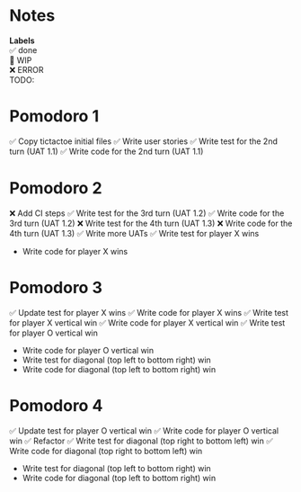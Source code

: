 # Notes

**Labels**  
✅ done  
🚧 WIP  
❌ ERROR  
TODO:


# Pomodoro 1
✅ Copy tictactoe initial files
✅ Write user stories
✅ Write test for the 2nd turn (UAT 1.1)
✅ Write code for the 2nd turn (UAT 1.1)

# Pomodoro 2
❌ Add CI steps
✅ Write test for the 3rd turn (UAT 1.2)
✅ Write code for the 3rd turn (UAT 1.2)
❌ Write test for the 4th turn (UAT 1.3)
❌ Write code for the 4th turn (UAT 1.3)
✅ Write more UATs
✅ Write test for player X wins
- Write code for player X wins

# Pomodoro 3
✅ Update test for player X wins
✅ Write code for player X wins
✅ Write test for player X vertical win
✅ Write code for player X vertical win
✅ Write test for player O vertical win
- Write code for player O vertical win
- Write test for diagonal (top left to bottom right) win
- Write code for diagonal (top left to bottom right) win

# Pomodoro 4
✅ Update test for player O vertical win
✅ Write code for player O vertical win
✅ Refactor
✅ Write test for diagonal (top right to bottom left) win
✅ Write code for diagonal (top right to bottom left) win
- Write test for diagonal (top left to bottom right) win
- Write code for diagonal (top left to bottom right) win
